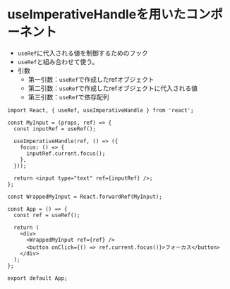 # useImperativeHandleを用いたコンポーネント
- `useRef`に代入される値を制御するためのフック
- `useRef`と組み合わせて使う。
- 引数
  - 第一引数：`useRef`で作成したrefオブジェクト
  - 第二引数：`useRef`で作成したrefオブジェクトに代入される値
  - 第三引数：`useRef`で依存配列

```tsx
import React, { useRef, useImperativeHandle } from 'react';

const MyInput = (props, ref) => {
  const inputRef = useRef();

  useImperativeHandle(ref, () => ({
    focus: () => {
      inputRef.current.focus();
    },
  }));

  return <input type="text" ref={inputRef} />;
};

const WrappedMyInput = React.forwardRef(MyInput);

const App = () => {
  const ref = useRef();

  return (
    <div>
      <WrappedMyInput ref={ref} />
      <button onClick={() => ref.current.focus()}>フォーカス</button>
    </div>
  );
};

export default App;
```